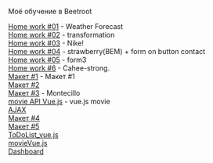 Моё обучение в Beetroot
<br>

<a href="https://kazik-man.github.io/homework8.5/.">Home work #01</a> - Weather Forecast<br>
<a href="https://kazik-man.github.io/homework11.5/.">Home work #02</a> - transformation<br>
<a href="https://kazik-man.github.io/homework12/.">Home work #03</a> - Nike!<br>
<a href="https://kazik-man.github.io/homework12.5/.">Home work #04</a> - strawberry(BEM) + form on button contact<br>
<a href="https://kazik-man.github.io/homework13/.">Home work #05</a> - form3<br>
<a href="https://kazik-man.github.io/cahee-strong/.">Home work #6</a> - Cahee-strong.<br>
<a href="https://kazik-man.github.io/exam/.">Макет #1</a> - Макет #1<br>
<a href="https://kazik-man.github.io/next/">Макет #2</a><br>
<a href="https://kazik-man.github.io/work/">Макет #3</a> - Montecillo<br>
<a href="https://kazik-man.github.io/movieAPI/."> movie API Vue.js</a> - vue.js movie<br>
<a href="https://kazik-man.github.io/AJAX/">AJAX</a><br>
<a href="https://kazik-man.github.io/diplome/">Макет #4</a><br>
<a href="https://kazik-man.github.io/eskulap/.">Макет #5</a><br>
<a href="https://kazik-man.github.io/ToDoListVue/.">ToDoList_vue.js</a><br>
<a href="https://kazik-man.github.io/movieVue/.">movieVue.js</a><br>
<a href="https://kazik-man.github.io/Dashboard/">Dashboard</a><br>
